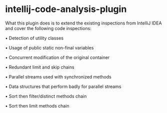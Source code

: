 # intellij-code-analysis-plugin
What this plugin does is to extend the existing inspections from IntelliJ IDEA and cover the following code inspections:

• Detection of utility classes 

• Usage of public static non-final variables

• Concurrent modification of the original container

• Redundant limit and skip chains

• Parallel streams used with synchronized methods

• Data structures that perform badly for parallel streams

• Sort then filter/distinct methods chain

• Sort then limit methods chain
